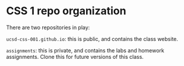 # CSS 1 repo organization

There are two repositories in play:

`ucsd-css-001.github.io`: this is public, and contains the class website.   

`assignments`: this is private, and contains the labs and homework assignments.  Clone this for future versions of this class.


